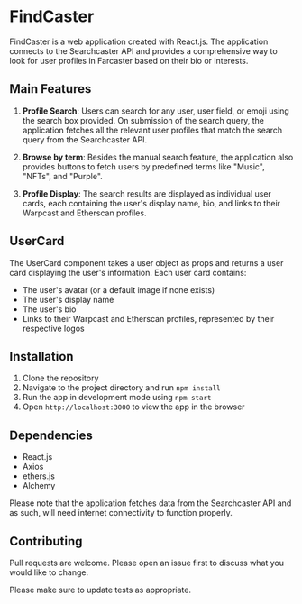 # FindCaster

FindCaster is a web application created with React.js. The application connects to the Searchcaster API and provides a comprehensive way to look for user profiles in Farcaster based on their bio or interests. 

## Main Features

1. **Profile Search**: Users can search for any user, user field, or emoji using the search box provided. On submission of the search query, the application fetches all the relevant user profiles that match the search query from the Searchcaster API.

2. **Browse by term**: Besides the manual search feature, the application also provides buttons to fetch users by predefined terms like "Music", "NFTs", and "Purple".

3. **Profile Display**: The search results are displayed as individual user cards, each containing the user's display name, bio, and links to their Warpcast and Etherscan profiles. 

## UserCard

The UserCard component takes a user object as props and returns a user card displaying the user's information. Each user card contains:

- The user's avatar (or a default image if none exists)
- The user's display name
- The user's bio
- Links to their Warpcast and Etherscan profiles, represented by their respective logos

## Installation

1. Clone the repository
2. Navigate to the project directory and run `npm install`
3. Run the app in development mode using `npm start`
4. Open `http://localhost:3000` to view the app in the browser

## Dependencies

- React.js
- Axios
- ethers.js
- Alchemy

Please note that the application fetches data from the Searchcaster API and as such, will need internet connectivity to function properly.

## Contributing

Pull requests are welcome. Please open an issue first to discuss what you would like to change.

Please make sure to update tests as appropriate.
